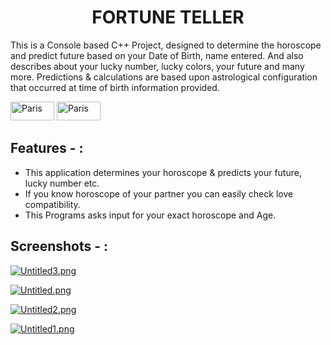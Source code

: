 <h1 id="custom-id" align="center">FORTUNE TELLER</h1>

This is a Console based C++ Project, designed to determine the horoscope and predict future based on your Date of Birth, name entered. And also describes about your lucky number, lucky colors, your future and many more. Predictions & calculations are based upon astrological configuration that occurred at time of birth information provided.  

<img src="https://img.shields.io/badge/C-00599C?style=for-the-badge&logo=c&logoColor=white" alt="Paris" class="center" width="70" height="30"> <img src="https://img.shields.io/badge/C%2B%2B-00599C?style=for-the-badge&logo=c%2B%2B&logoColor=white" alt="Paris" class="center" width="70" height="30">


## Features - :

- This application determines your horoscope & predicts your future, lucky number etc.
- If you know horoscope of your partner you can easily check love compatibility.
- This Programs asks input for your exact horoscope and Age.

## Screenshots - :

[![Untitled3.png](https://i.postimg.cc/tT5hwnRy/Untitled3.png)](https://postimg.cc/6282G3G1)

[![Untitled.png](https://i.postimg.cc/j5rwsx35/Untitled.png)](https://postimg.cc/1gJ5BQQh)

[![Untitled2.png](https://i.postimg.cc/vH6svrHJ/Untitled2.png)](https://postimg.cc/gndQz6hs)

[![Untitled1.png](https://i.postimg.cc/mrW29dYp/Untitled1.png)](https://postimg.cc/pmkHbJ1K)




